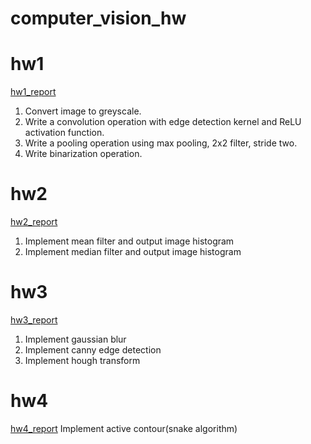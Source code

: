 # computer_vision_hw
# hw1
[hw1_report](hw1_report.pdf)
1. Convert image to greyscale.
2. Write a convolution operation with edge detection kernel and ReLU activation function.
3. Write a pooling operation using max pooling, 2x2 filter, stride two.
4. Write binarization operation.

# hw2
[hw2_report](hw2_report.pdf)
1. Implement mean filter and output image histogram
2. Implement median filter and output image histogram

# hw3
[hw3_report](hw3_report.pdf)
1. Implement gaussian blur
2. Implement canny edge detection
3. Implement hough transform

# hw4
[hw4_report](hw4_report.pdf)
Implement active contour(snake algorithm)
